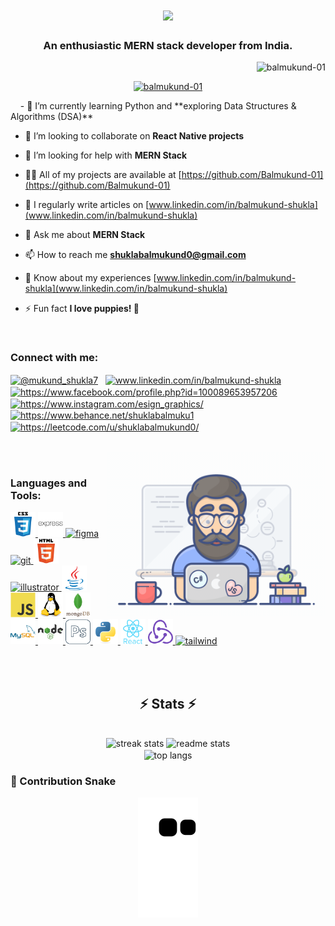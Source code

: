 <!--## Hi there 👋

**Balmukund-01/Balmukund-01** is a ✨ _special_ ✨ repository because its `README.md` (this file) appears on your GitHub profile.

Here are some ideas to get you started:

- 🔭 I’m currently working on ...
- 🌱 I’m currently learning ...
- 👯 I’m looking to collaborate on ...
- 🤔 I’m looking for help with ...
- 💬 Ask me about ...
- 📫 How to reach me: ...
- 😄 Pronouns: ...
- ⚡ Fun fact: ...
-->

<h1 align="center">
    <img src="https://readme-typing-svg.herokuapp.com/?font=Righteous&size=35&center=true&vCenter=true&width=500&height=70&duration=4000&lines=Hi+There!+👋;+I'm+Balmukund+Shukla!;" />
</h1>
<h3 align="center">An enthusiastic MERN stack developer from India.</h3>

<p align="right"> <img src="https://komarev.com/ghpvc/?username=balmukund-01&label=Profile%20views&color=0e75b6&style=flat" alt="balmukund-01" /> </p>

<p align="center"> <a href="https://github.com/ryo-ma/github-profile-trophy"><img src="https://github-profile-trophy.vercel.app/?username=balmukund-01" alt="balmukund-01" /></a> </p>
&nbsp; &nbsp;
- 🌱 I’m currently learning Python and **exploring Data Structures & Algorithms (DSA)**

- 👯 I’m looking to collaborate on **React Native projects**

- 🤝 I’m looking for help with **MERN Stack**

- 👨‍💻 All of my projects are available at [https://github.com/Balmukund-01](https://github.com/Balmukund-01)

- 📝 I regularly write articles on [www.linkedin.com/in/balmukund-shukla](www.linkedin.com/in/balmukund-shukla)

- 💬 Ask me about **MERN Stack**

- 📫 How to reach me **shuklabalmukund0@gmail.com**

- 📄 Know about my experiences [www.linkedin.com/in/balmukund-shukla](www.linkedin.com/in/balmukund-shukla)

- ⚡ Fun fact **I love puppies! 🐶**
<br>
<h3 align="left">Connect with me:</h3>
<p align="left">
<a href="https://twitter.com/@mukund_shukla7" target="blank"><img align="center" src="https://raw.githubusercontent.com/rahuldkjain/github-profile-readme-generator/master/src/images/icons/Social/twitter.svg" alt="@mukund_shukla7" height="30" width="40" /></a> &nbsp;
<a href="https://linkedin.com/in/balmukund-shukla" target="blank"><img align="center" src="https://raw.githubusercontent.com/rahuldkjain/github-profile-readme-generator/master/src/images/icons/Social/linked-in-alt.svg" alt="www.linkedin.com/in/balmukund-shukla" height="30" width="40" /></a> &nbsp;
<a href="https://fb.com/profile.php?id=100089653957206" target="blank"><img align="center" src="https://raw.githubusercontent.com/rahuldkjain/github-profile-readme-generator/master/src/images/icons/Social/facebook.svg" alt="https://www.facebook.com/profile.php?id=100089653957206" height="30" width="40" /></a> &nbsp;
<a href="https://instagram.com/esign_graphics/" target="blank"><img align="center" src="https://raw.githubusercontent.com/rahuldkjain/github-profile-readme-generator/master/src/images/icons/Social/instagram.svg" alt="https://www.instagram.com/esign_graphics/" height="30" width="40" /></a> &nbsp;
<a href="https://www.behance.net/shuklabalmuku1" target="blank"><img align="center" src="https://raw.githubusercontent.com/rahuldkjain/github-profile-readme-generator/master/src/images/icons/Social/behance.svg" alt="https://www.behance.net/shuklabalmuku1" height="30" width="40" /></a> &nbsp;
<a href="https://www.leetcode.com/u/shuklabalmukund0/" target="blank"><img align="center" src="https://raw.githubusercontent.com/rahuldkjain/github-profile-readme-generator/master/src/images/icons/Social/leet-code.svg" alt="https://leetcode.com/u/shuklabalmukund0/" height="30" width="40" /></a> &nbsp;
</p> <br>
<img align="right" width="350" src="/.github/programmer.gif" alt="Coding gif" /><br>

<h3 align="left">Languages and Tools:</h3>
<p align="left"> <a href="https://www.w3schools.com/css/" target="_blank" rel="noreferrer"> <img src="https://raw.githubusercontent.com/devicons/devicon/master/icons/css3/css3-original-wordmark.svg" alt="css3" width="40" height="40"/> </a> <a href="https://expressjs.com" target="_blank" rel="noreferrer"> <img src="https://raw.githubusercontent.com/devicons/devicon/master/icons/express/express-original-wordmark.svg" alt="express" width="40" height="40"/> </a> <a href="https://www.figma.com/" target="_blank" rel="noreferrer"> <img src="https://www.vectorlogo.zone/logos/figma/figma-icon.svg" alt="figma" width="40" height="40"/> </a> <a href="https://git-scm.com/" target="_blank" rel="noreferrer"> <img src="https://www.vectorlogo.zone/logos/git-scm/git-scm-icon.svg" alt="git" width="40" height="40"/> </a> <a href="https://www.w3.org/html/" target="_blank" rel="noreferrer"> <img src="https://raw.githubusercontent.com/devicons/devicon/master/icons/html5/html5-original-wordmark.svg" alt="html5" width="40" height="40"/> </a> <a href="https://www.adobe.com/in/products/illustrator.html" target="_blank" rel="noreferrer"> <img src="https://www.vectorlogo.zone/logos/adobe_illustrator/adobe_illustrator-icon.svg" alt="illustrator" width="40" height="40"/> </a> <a href="https://www.java.com" target="_blank" rel="noreferrer"> <img src="https://raw.githubusercontent.com/devicons/devicon/master/icons/java/java-original.svg" alt="java" width="40" height="40"/> </a> <a href="https://developer.mozilla.org/en-US/docs/Web/JavaScript" target="_blank" rel="noreferrer"> <img src="https://raw.githubusercontent.com/devicons/devicon/master/icons/javascript/javascript-original.svg" alt="javascript" width="40" height="40"/> </a> <a href="https://www.linux.org/" target="_blank" rel="noreferrer"> <img src="https://raw.githubusercontent.com/devicons/devicon/master/icons/linux/linux-original.svg" alt="linux" width="40" height="40"/> </a> <a href="https://www.mongodb.com/" target="_blank" rel="noreferrer"> <img src="https://raw.githubusercontent.com/devicons/devicon/master/icons/mongodb/mongodb-original-wordmark.svg" alt="mongodb" width="40" height="40"/> </a> <a href="https://www.mysql.com/" target="_blank" rel="noreferrer"> <img src="https://raw.githubusercontent.com/devicons/devicon/master/icons/mysql/mysql-original-wordmark.svg" alt="mysql" width="40" height="40"/> </a> <a href="https://nodejs.org" target="_blank" rel="noreferrer"> <img src="https://raw.githubusercontent.com/devicons/devicon/master/icons/nodejs/nodejs-original-wordmark.svg" alt="nodejs" width="40" height="40"/> </a> <a href="https://www.photoshop.com/en" target="_blank" rel="noreferrer"> <img src="https://raw.githubusercontent.com/devicons/devicon/master/icons/photoshop/photoshop-line.svg" alt="photoshop" width="40" height="40"/> </a> <a href="https://www.python.org" target="_blank" rel="noreferrer"> <img src="https://raw.githubusercontent.com/devicons/devicon/master/icons/python/python-original.svg" alt="python" width="40" height="40"/> </a> <a href="https://reactjs.org/" target="_blank" rel="noreferrer"> <img src="https://raw.githubusercontent.com/devicons/devicon/master/icons/react/react-original-wordmark.svg" alt="react" width="40" height="40"/> </a> <a href="https://redux.js.org" target="_blank" rel="noreferrer"> <img src="https://raw.githubusercontent.com/devicons/devicon/master/icons/redux/redux-original.svg" alt="redux" width="40" height="40"/> </a> <a href="https://tailwindcss.com/" target="_blank" rel="noreferrer"> <img src="https://www.vectorlogo.zone/logos/tailwindcss/tailwindcss-icon.svg" alt="tailwind" width="40" height="40"/> </a> </p>
<br> <br>
<!-- 
<p><img align="left" src="https://github-readme-stats.vercel.app/api/top-langs?username=balmukund-01&show_icons=true&locale=en&layout=compact" alt="balmukund-01" /></p>
<br> <br> <br> <hr>
<p>&nbsp;<img align="center" src="https://github-readme-stats.vercel.app/api?username=balmukund-01&show_icons=true&locale=en" alt="balmukund-01" /></p>
<br> <br>
-->
<h2 align="center">⚡ Stats ⚡</h2>
<br>
<div align="center">
  <!-- Streak Stats -->
  <img width=390 src="https://github-readme-streak-stats.herokuapp.com/?user=Balmukund-01&count_private=true&theme=react&border_radius=10" alt="streak stats"/>

  <!-- GitHub Stats -->
  <img width=390 src="https://github-readme-stats.vercel.app/api?username=Balmukund-01&count_private=true&show_icons=true&theme=react&rank_icon=github&border_radius=10" alt="readme stats" />

  <!-- Top Languages -->
  <br/>
<img width=325 align="center" src="https://github-readme-stats.vercel.app/api/top-langs/?username=Balmukund-01&langs_count=8&layout=compact&theme=react&border_radius=10&size_weight=0.5&count_weight=0.5" alt="top langs" />

</div>

### 🐍 Contribution Snake

<div align="center">
  <img src="https://raw.githubusercontent.com/Balmukund-01/Balmukund-01/output/github-contribution-grid-snake.svg" alt="snake animation" />
</div>
<!-- ![snake gif](https://github.com/Balmukund-01/Balmukund-01/blob/output/github-contribution-grid-snake.svg) -->

